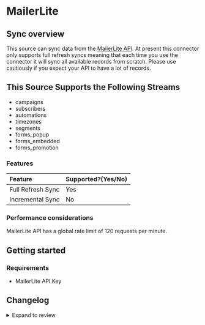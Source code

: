 # MailerLite

## Sync overview

This source can sync data from the [MailerLite API](https://developers.mailerlite.com/docs/#mailerlite-api). At present this connector only supports full refresh syncs meaning that each time you use the connector it will sync all available records from scratch. Please use cautiously if you expect your API to have a lot of records.

## This Source Supports the Following Streams

- campaigns
- subscribers
- automations
- timezones
- segments
- forms_popup
- forms_embedded
- forms_promotion

### Features

| Feature           | Supported?\(Yes/No\) | 
|:------------------|:---------------------|
| Full Refresh Sync | Yes                  |
| Incremental Sync  | No                   |

### Performance considerations

MailerLite API has a global rate limit of 120 requests per minute.

## Getting started

### Requirements

- MailerLite API Key

## Changelog

<details>
  <summary>Expand to review</summary>

| Version | Date       | Pull Request                                             | Subject                                     |
|:--------|:-----------|:---------------------------------------------------------|:--------------------------------------------|
| 1.1.1   | 2024-08-16 | [44196](https://github.com/airbytehq/airbyte/pull/44196) | Bump source-declarative-manifest version   |
| 1.1.0 | 2024-08-15 | [44131](https://github.com/airbytehq/airbyte/pull/44131) | Refactor connector to manifest-only format |
| 1.0.13 | 2024-08-12 | [43839](https://github.com/airbytehq/airbyte/pull/43839) | Update dependencies |
| 1.0.12 | 2024-08-10 | [43483](https://github.com/airbytehq/airbyte/pull/43483) | Update dependencies |
| 1.0.11 | 2024-08-03 | [43220](https://github.com/airbytehq/airbyte/pull/43220) | Update dependencies |
| 1.0.10 | 2024-07-27 | [42758](https://github.com/airbytehq/airbyte/pull/42758) | Update dependencies |
| 1.0.9 | 2024-07-20 | [42362](https://github.com/airbytehq/airbyte/pull/42362) | Update dependencies |
| 1.0.8 | 2024-07-13 | [41859](https://github.com/airbytehq/airbyte/pull/41859) | Update dependencies |
| 1.0.7 | 2024-07-10 | [41404](https://github.com/airbytehq/airbyte/pull/41404) | Update dependencies |
| 1.0.6 | 2024-07-09 | [41150](https://github.com/airbytehq/airbyte/pull/41150) | Update dependencies |
| 1.0.5 | 2024-07-06 | [40858](https://github.com/airbytehq/airbyte/pull/40858) | Update dependencies |
| 1.0.4 | 2024-06-25 | [40447](https://github.com/airbytehq/airbyte/pull/40447) | Update dependencies |
| 1.0.3 | 2024-06-22 | [40060](https://github.com/airbytehq/airbyte/pull/40060) | Update dependencies |
| 1.0.2 | 2024-06-06 | [39181](https://github.com/airbytehq/airbyte/pull/39181) | [autopull] Upgrade base image to v1.2.2 |
| 1.0.1 | 2024-05-30 | [38385](https://github.com/airbytehq/airbyte/pull/38385) | [autopull] base image + poetry + up_to_date |
| 1.0.0 | 2024-05-28 | [38342](https://github.com/airbytehq/airbyte/pull/38342) | Make compatability with builder |
| 0.1.0 | 2022-10-25 | [18336](https://github.com/airbytehq/airbyte/pull/18336) | Initial commit |

</details>
